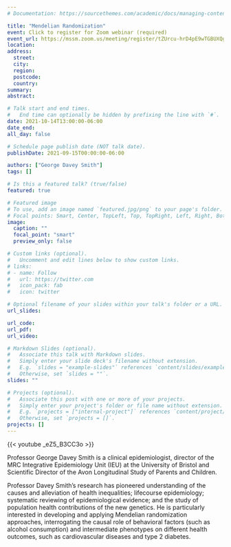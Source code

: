 ```yaml
---
# Documentation: https://sourcethemes.com/academic/docs/managing-content/

title: "Mendelian Randomization"
event: Click to register for Zoom webinar (required)
event_url: https://mssm.zoom.us/meeting/register/tZUrcu-hrD4pE9wTGBUXQgUFdBjGlhUPDFrD
location:
address:
  street:
  city:
  region:
  postcode:
  country:
summary:
abstract:

# Talk start and end times.
#   End time can optionally be hidden by prefixing the line with `#`.
date: 2021-10-14T13:00:00-06:00
date_end:
all_day: false

# Schedule page publish date (NOT talk date).
publishDate: 2021-09-15T00:00:00-06:00

authors: ["George Davey Smith"]
tags: []

# Is this a featured talk? (true/false)
featured: true

# Featured image
# To use, add an image named `featured.jpg/png` to your page's folder. 
# Focal points: Smart, Center, TopLeft, Top, TopRight, Left, Right, BottomLeft, Bottom, BottomRight.
image:
  caption: ""
  focal_point: "smart"
  preview_only: false

# Custom links (optional).
#   Uncomment and edit lines below to show custom links.
# links:
# - name: Follow
#   url: https://twitter.com
#   icon_pack: fab
#   icon: twitter

# Optional filename of your slides within your talk's folder or a URL.
url_slides:

url_code:
url_pdf:
url_video:

# Markdown Slides (optional).
#   Associate this talk with Markdown slides.
#   Simply enter your slide deck's filename without extension.
#   E.g. `slides = "example-slides"` references `content/slides/example-slides.md`.
#   Otherwise, set `slides = ""`.
slides: ""

# Projects (optional).
#   Associate this post with one or more of your projects.
#   Simply enter your project's folder or file name without extension.
#   E.g. `projects = ["internal-project"]` references `content/project/deep-learning/index.md`.
#   Otherwise, set `projects = []`.
projects: []
---
```


{{< youtube _eZ5_B3CC3o >}}

Professor George Davey Smith is a clinical epidemiologist, director of the MRC
Integrative Epidemiology Unit (IEU) at the University of Bristol and
Scientific Director of the Avon Longitudinal Study of Parents and Children.

Professor Davey Smith’s research has pioneered understanding of the causes and
alleviation of health inequalities; lifecourse epidemiology; systematic
reviewing of epidemiological evidence; and the study of population health
contributions of the new genetics. He is particularly interested in developing
and applying Mendelian randomization approaches, interrogating the causal role
of behavioral factors (such as alcohol consumption) and intermediate
phenotypes on different health outcomes, such as cardiovascular diseases and
type 2 diabetes.

